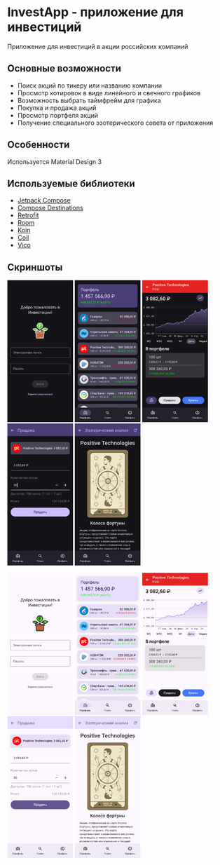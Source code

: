 # InvestApp - приложение для инвестиций
Приложение для инвестиций в акции российских компаний

## Основные возможности
- Поиск акций по тикеру или названию компании
- Просмотр котировок в виде линейного и свечного графиков
- Возможность выбрать таймфрейм для графика
- Покупка и продажа акций
- Просмотр портфеля акций
- Получение специального эзотерического совета от приложения

## Особенности
Используется Material Design 3

## Используемые библиотеки
- [Jetpack Compose](https://developer.android.com/jetpack/compose)
- [Compose Destinations](https://github.com/raamcosta/compose-destinations)
- [Retrofit](https://square.github.io/retrofit/)
- [Room](https://developer.android.com/jetpack/androidx/releases/room)
- [Koin](https://insert-koin.io/)
- [Coil](https://coil-kt.github.io/coil/compose/)
- [Vico](https://github.com/patrykandpatrick/vico)

## Скриншоты
<p float="left">
    <img src="/media/auth_night.jpg" width="150" />
    <img src="/media/portfolio_night.jpg" width="150" /> 
    <img src="/media/details_night.jpg" width="150" />
    <img src="/media/sell_night.jpg" width="150" />
    <img src="/media/tarot_night.jpg" width="150" />
</p>
<p float="left">
    <img src="/media/auth_day.jpg" width="150" />
    <img src="/media/portfolio_day.jpg" width="150" /> 
    <img src="/media/details_day.jpg" width="150" />
    <img src="/media/sell_day.jpg" width="150" />
    <img src="/media/tarot_day.jpg" width="150" />
</p>
